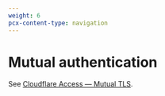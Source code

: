 ```yaml
---
weight: 6
pcx-content-type: navigation
---
```


# Mutual authentication

See [Cloudflare Access — Mutual TLS](https://developers.cloudflare.com/cloudflare-one/identity/devices/mutual-tls-authentication).

